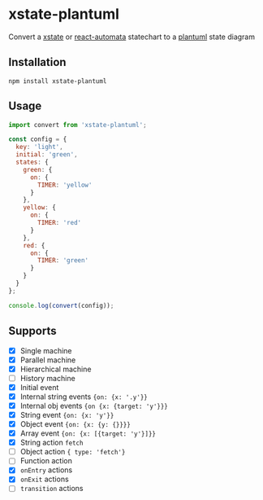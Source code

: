 # xstate-plantuml

Convert a [xstate](https://github.com/davidkpiano/xstate) or [react-automata](https://github.com/MicheleBertoli/react-automata) statechart to a [plantuml](http://plantuml.com/state-diagram) state diagram

## Installation
```
npm install xstate-plantuml
```

## Usage

```js
import convert from 'xstate-plantuml';

const config = {
  key: 'light',
  initial: 'green',
  states: {
    green: {
      on: {
        TIMER: 'yellow'
      }
    },
    yellow: {
      on: {
        TIMER: 'red'
      }
    },
    red: {
      on: {
        TIMER: 'green'
      }
    }
  }
};

console.log(convert(config));
```

## Supports

- [x] Single machine
- [x] Parallel machine
- [x] Hierarchical machine
- [ ] History machine
- [x] Initial event
- [x] Internal string events `{on: {x: '.y'}}`
- [x] Internal obj events `{on {x: {target: 'y'}}}`
- [x] String event `{on: {x: 'y'}}`
- [x] Object event `{on: {x: {y: {}}}}`
- [x] Array event `{on: {x: [{target: 'y'}]}}`
- [x] String action `fetch`
- [ ] Object action `{ type: 'fetch'}`
- [ ] Function action
- [x] `onEntry` actions
- [x] `onExit` actions
- [ ] `transition` actions
